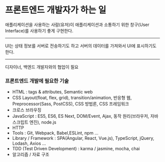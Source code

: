 # 프론트엔드 개발자가 하는 일
애플리케이션을 사용하는 사람(유저)이 애플리케이션과 소통하기 위한 창구(User Interface)를 사용하기 좋게 구현한다.
<hr>
UI는 상태 정보를 서버로 전송하기도 하고 서버의 데이터를 가져와서 UI에 표시하기도 한다.
<hr>
디자이너, 백엔드 개발자와의 협업이 필요

### 프론트엔드 개발에 필요한 기술
- HTML : tags & attributes, Semantic web
- CSS Layout(float, flex, grid), transition/animation, 반응형 웹, Preprocessor(Sass, PostCSS), CSS 방법론, CSS 프레임워크
- 크로스 브라우징
- JavaScript : ES5, ES6, ES Next, DOM/Event, Ajax, 동작 원리(브라우저, 자바스크립트 엔진), node.js
- HTTP
- Tools : Git, Webpack, Babel,ESLint, npm ...
- Library / Framework : SPA(Angular, React, Vue.js), TypeScript, jQuery, Lodash, Axios ...
- TDD (Test Driven Development) : karma / jasmine, mocha, chai
- 알고리즘 / 자료 구조
